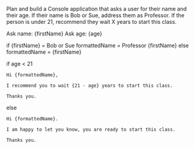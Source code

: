 Plan and build a Console application that asks a user for their name and their age. If their name is Bob or Sue, address them as Professor. 
If the person is under 21, recommend they wait X years to start this class.

Ask name: {firstName}
Ask age: {age}

if {firstName} = Bob or Sue
	formattedName = Professor {firstName}
else 
	formattedName = {firstName}

if age < 21 
	
	Hi {formattedName},

	I recommend you to wait {21 - age} years to start this class.

	Thanks you.
else 
	
	Hi {formattedName}.

	I am happy to let you know, you are ready to start this class.

	Thanks you.